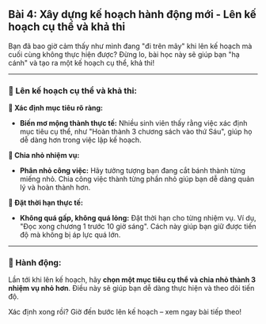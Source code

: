 ## Bài 4: Xây dựng kế hoạch hành động mới - Lên kế hoạch cụ thể và khả thi

Bạn đã bao giờ cảm thấy như mình đang "đi trên mây" khi lên kế hoạch mà cuối cùng không thực hiện được? Đừng lo, bài học này sẽ giúp bạn "hạ cánh" và tạo ra một kế hoạch cụ thể, khả thi!

---

### 📌 Lên kế hoạch cụ thể và khả thi:

**🔹 Xác định mục tiêu rõ ràng:**
- **Biến mơ mộng thành thực tế:** Nhiều sinh viên thấy rằng việc xác định mục tiêu cụ thể, như "Hoàn thành 3 chương sách vào thứ Sáu", giúp họ dễ dàng hơn trong việc lập kế hoạch.

**🔹 Chia nhỏ nhiệm vụ:**
- **Phân nhỏ công việc:** Hãy tưởng tượng bạn đang cắt bánh thành từng miếng nhỏ. Chia công việc thành từng phần nhỏ giúp bạn dễ dàng quản lý và hoàn thành hơn.

**🔹 Đặt thời hạn thực tế:**
- **Không quá gấp, không quá lỏng:** Đặt thời hạn cho từng nhiệm vụ. Ví dụ, "Đọc xong chương 1 trước 10 giờ sáng". Cách này giúp bạn giữ được tiến độ mà không bị áp lực quá lớn.

---

### 🚀 Hành động:

Lần tới khi lên kế hoạch, hãy **chọn một mục tiêu cụ thể và chia nhỏ thành 3 nhiệm vụ nhỏ hơn**. Điều này sẽ giúp bạn dễ dàng thực hiện và theo dõi tiến độ.

Xác định xong rồi? Giờ đến bước lên kế hoạch – xem ngay bài tiếp theo!